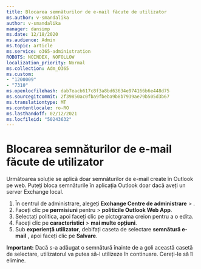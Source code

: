 ```yaml
---
title: Blocarea semnăturilor de e-mail făcute de utilizator
ms.author: v-smandalika
author: v-smandalika
manager: dansimp
ms.date: 12/18/2020
ms.audience: Admin
ms.topic: article
ms.service: o365-administration
ROBOTS: NOINDEX, NOFOLLOW
localization_priority: Normal
ms.collection: Adm_O365
ms.custom:
- "1200009"
- "7310"
ms.openlocfilehash: dab7eacb617c8f3a8bd63634e974166b6e448d75
ms.sourcegitcommit: 2f39850ac0fba9fbeba9b8b7939ae79b505d3b67
ms.translationtype: MT
ms.contentlocale: ro-RO
ms.lasthandoff: 02/12/2021
ms.locfileid: "50243632"
---
```

# <a name="block-user-made-email-signatures"></a>Blocarea semnăturilor de e-mail făcute de utilizator

Următoarea soluție se aplică doar semnăturilor de e-mail create în Outlook pe web. Puteți bloca semnăturile în aplicația Outlook doar dacă aveți un server Exchange local.

1. În centrul de administrare, alegeți **Exchange Centre de administrare**  >  .
2. Faceți clic pe **permisiuni** pentru  >  **politicile Outlook Web App**.
3. Selectați politica, apoi faceți clic pe pictograma creion pentru a o edita.
4. Faceți clic pe **caracteristici**  >  **mai multe opțiuni**.
5. Sub **experiență utilizator**, debifați caseta de selectare **semnătură e-mail** , apoi faceți clic pe **Salvare**.

**Important:** Dacă s-a adăugat o semnătură înainte de a goli această casetă de selectare, utilizatorul va putea să-l utilizeze în continuare. Cereți-le să îl elimine.

